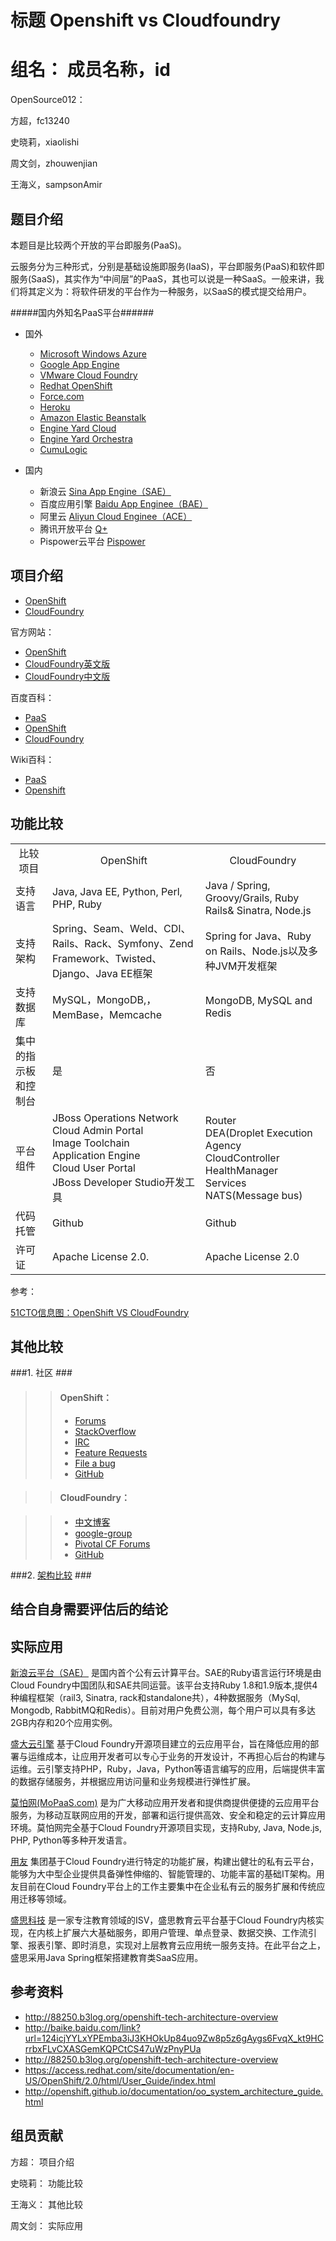# 标题  Openshift vs Cloudfoundry #

# 组名： 成员名称，id #
OpenSource012：	

方超，fc13240

史晓莉，xiaolishi

周文剑，zhouwenjian

王海义，sampsonAmir


## 题目介绍 ##

本题目是比较两个开放的平台即服务(PaaS)。

云服务分为三种形式，分别是基础设施即服务(IaaS)，平台即服务(PaaS)和软件即服务(SaaS)，其实作为“中间层”的PaaS，其也可以说是一种SaaS。一般来讲，我们将其定义为：将软件研发的平台作为一种服务，以SaaS的模式提交给用户。

#####国内外知名PaaS平台######
+ 国外
  * [Microsoft Windows Azure](http://www.windowsazure.com/en-us/)
  * [Google App Engine](https://developers.google.com/appengine/?hl=zh-CN&csw=1)
  * [VMware Cloud Foundry](http://www.cloudfoundry.com/)
  * [Redhat OpenShift](https://www.openshift.com/)
  * [Force.com](http://www.salesforce.com/platform/overview/)
  * [Heroku](https://www.heroku.com/)
  * [Amazon Elastic Beanstalk](http://aws.amazon.com/elasticbeanstalk/)
  * [Engine Yard Cloud](https://www.engineyard.com/products/cloud)
  * [Engine Yard Orchestra]()
  * [CumuLogic](http://www.cumulogic.com/)
  
+ 国内
  * 新浪云  [Sina App Engine（SAE）](http://sae.sina.com.cn/)
  * 百度应用引擎  [Baidu App Enginee（BAE）](http://developer.baidu.com/service)
  * 阿里云  [Aliyun Cloud Enginee（ACE）](http://www.aliyun.com/)
  * 腾讯开放平台  [Q+](http://open.qq.com/reg)
  * Pispower云平台  [Pispower](http://pispower.onecloud.cn)

## 项目介绍 ##

- [OpenShift](https://github.com/fc13240/OpenSource-13-10/blob/master/homework/Introduce%20OpenShift.md)
- [CloudFoundry](https://github.com/fc13240/OpenSource-13-10/blob/master/homework/Introduce%20CloudFoundry.md)


官方网站：

- [OpenShift](https://www.openshift.com/)		
- [CloudFoundry英文版](http://cloudfoundry.com/)  
- [CloudFoundry中文版](http://www.cloudfoundry.cn/) 

百度百科：

- [PaaS](http://baike.baidu.com/view/1413359.htm)
- [OpenShift](http://baike.baidu.com/view/6547620.htm)
- [CloudFoundry](http://baike.baidu.com/view/8193015.htm)

Wiki百科：


- [PaaS](http://zh.wikipedia.org/wiki/PaaS)
- [Openshift](http://zh.wikipedia.org/wiki/Openshift)

## 功能比较 ##

<table width=800 cellpadding=0 cellspacing=0 class="table table-bordered table-striped table-condensed">
   <tr align=center>
      <td>比较项目</td>
      <td>OpenShift</td>
      <td>CloudFoundry</td>
   </tr>
   <tr>
      <td>支持语言</td>
      <td>Java, Java EE, Python, Perl, PHP, Ruby</td>
      <td>Java / Spring, Groovy/Grails, Ruby Rails& Sinatra, Node.js</td>
   </tr>
   <tr>
      <td>支持架构</td>
      <td>Spring、Seam、Weld、CDI、Rails、Rack、Symfony、Zend Framework、Twisted、Django、Java EE框架</td>
      <td>Spring for Java、Ruby on Rails、Node.js以及多种JVM开发框架</td>
   </tr>
   <tr>
      <td>支持数据库</td>
      <td>MySQL，MongoDB,，MemBase，Memcache</td>
      <td>MongoDB, MySQL and Redis</td>
   </tr>
   <tr>
      <td>集中的指示板和控制台</td>
      <td>是</td>
      <td>否</td>
   </tr>
   <tr>
      <td>平台组件</td>
      <td>JBoss Operations Network<br>
     	  Cloud Admin Portal<br>
          Image Toolchain<br>
          Application Engine<br>
          Cloud User Portal<br>
          JBoss Developer Studio开发工具
      </td>
      <td>Router<br>
          DEA(Droplet Execution Agency<br>
          CloudController<br>
          HealthManager<br>
          Services<br>
          NATS(Message bus)
      </td>
   </tr>
   <tr>
      <td>代码托管</td>
      <td>Github</td>
      <td>Github</td>
   </tr>
   <tr>
      <td>许可证</td>
      <td>Apache License 2.0.</td>
      <td>Apache License 2.0</td>
   </tr>
</table>

参考：

[51CTO信息图：OpenShift VS CloudFoundry](https://github.com/SampsonAmir/OpenSource-13-10/blob/master/homework/OpenShiftVSCloudFoundry.jpg)

## 其他比较 ##


###1. 社区 ###

>>#### OpenShift： ####
>>- [Forums](https://www.openshift.com/forums/openshift)
>>- [StackOverflow](http://stackoverflow.com/questions/tagged/openshift)
>>- [IRC](http://webchat.freenode.net/?channels=openshift&uio=d4)
>>- [Feature Requests](https://www.openshift.com/ideas)
>>- [File a bug](https://bugzilla.redhat.com/enter_bug.cgi?product=OpenShift%20Online)
>>- [GitHub](http://openshift.github.io/)

>>#### CloudFoundry： ####

>>- [中文博客](http://cnblog.cloudfoundry.com/)
>>- [google-group](https://groups.google.com/a/cloudfoundry.org/group/vcap-dev)
>>- [Pivotal CF Forums](http://support.cloudfoundry.com/home)
>>- [GitHub](https://github.com/cloudfoundry/cf-release)

###2. [架构比较](https://github.com/SampsonAmir/OpenSource-13-10/blob/master/homework/Architecture%20about%20OpenShift%20vs%20CloudFoundry%20.md) ###
## 结合自身需要评估后的结论 ##


## 实际应用 ##

[新浪云平台（SAE）](http://sae.sina.com.cn) 是国内首个公有云计算平台。SAE的Ruby语言运行环境是由Cloud Foundry中国团队和SAE共同运营。该平台支持Ruby 1.8和1.9版本,提供4种编程框架（rail3, Sinatra, rack和standalone共），4种数据服务（MySql, Mongodb, RabbitMQ和Redis）。目前对用户免费公测，每个用户可以具有多达2GB内存和20个应用实例。 


[盛大云引擎](http://www.grandcloud.cn/product/ae) 基于Cloud Foundry开源项目建立的云应用平台，旨在降低应用的部署与运维成本，让应用开发者可以专心于业务的开发设计，不再担心后台的构建与运维。云引擎支持PHP，Ruby，Java，Python等语言编写的应用，后端提供丰富的数据存储服务，并根据应用访问量和业务规模进行弹性扩展。


[莫怕网(MoPaaS.com)](http://www.mopaas.com) 是为广大移动应用开发者和提供商提供便捷的云应用平台服务，为移动互联网应用的开发，部署和运行提供高效、安全和稳定的云计算应用环境。莫怕网完全基于Cloud Foundry开源项目实现，支持Ruby, Java, Node.js, PHP, Python等多种开发语言。


[用友](http://www.ufida.com.cn/) 集团基于Cloud Foundry进行特定的功能扩展，构建出健壮的私有云平台，能够为大中型企业提供具备弹性伸缩的、智能管理的、功能丰富的基础IT架构。用友目前在Cloud Foundry平台上的工作主要集中在企业私有云的服务扩展和传统应用迁移等领域。 

[盛思科技](http://www.seneasy.com/) 是一家专注教育领域的ISV，盛思教育云平台基于Cloud Foundry内核实现，在内核上扩展六大基础服务，即用户管理、单点登录、数据交换、工作流引擎、报表引擎、即时消息，实现对上层教育云应用统一服务支持。在此平台之上，盛思采用Java Spring框架搭建教育类SaaS应用。 

## 参考资料 ##
+ http://88250.b3log.org/openshift-tech-architecture-overview
+ http://baike.baidu.com/link?url=124icjYYLxYPEmba3iJ3KHOkUp84uo9Zw8p5z6gAygs6FvqX_kt9HCrrbxFLvCXASGemKQPCtCS47uWzPnyPUa
+ http://88250.b3log.org/openshift-tech-architecture-overview
+ https://access.redhat.com/site/documentation/en-US/OpenShift/2.0/html/User_Guide/index.html
+ http://openshift.github.io/documentation/oo_system_architecture_guide.html

## 组员贡献 ##
方超： 项目介绍

史晓莉： 功能比较

王海义： 其他比较

周文剑： 实际应用


